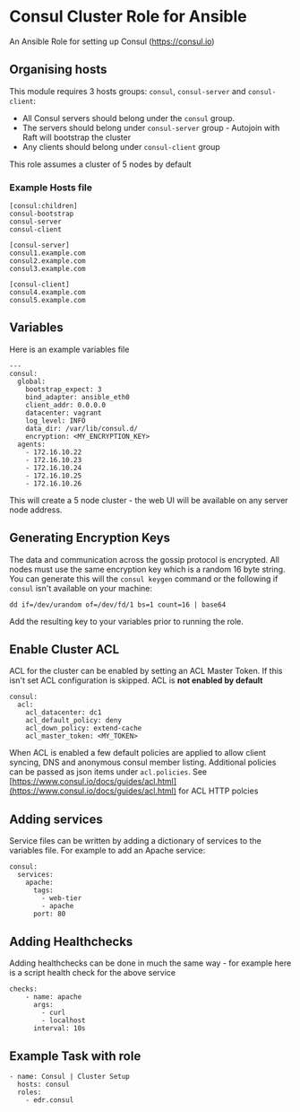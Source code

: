 # Consul Cluster Role for Ansible

An Ansible Role for setting up Consul (https://consul.io)

## Organising hosts

This module requires 3 hosts groups: `consul`, `consul-server` and `consul-client`:

* All Consul servers should belong under the `consul` group.
* The servers should belong under `consul-server` group - Autojoin with Raft will bootstrap the cluster
* Any clients should belong under `consul-client` group

This role assumes a cluster of 5 nodes by default

### Example Hosts file

```
[consul:children]
consul-bootstrap
consul-server
consul-client

[consul-server]
consul1.example.com
consul2.example.com
consul3.example.com

[consul-client]
consul4.example.com
consul5.example.com
```

## Variables

Here is an example variables file

```
---
consul:
  global:
    bootstrap_expect: 3
    bind_adapter: ansible_eth0
    client_addr: 0.0.0.0
    datacenter: vagrant
    log_level: INFO
    data_dir: /var/lib/consul.d/
    encryption: <MY_ENCRYPTION_KEY>
  agents:
    - 172.16.10.22
    - 172.16.10.23
    - 172.16.10.24
    - 172.16.10.25
    - 172.16.10.26
```

This will create a 5 node cluster - the web UI will be available on any server node address.

## Generating Encryption Keys

The data and communication across the gossip protocol is encrypted. All nodes must use the same encryption key which is a random 16 byte string. You can generate this will the `consul keygen` command or the following if `consul` isn't available on your machine:

`dd if=/dev/urandom of=/dev/fd/1 bs=1 count=16 | base64`

Add the resulting key to your variables prior to running the role.

## Enable Cluster ACL

ACL for the cluster can be enabled by setting an ACL Master Token. If this isn't set ACL configuration is skipped. ACL is **not enabled by default**

```
consul:
  acl:
    acl_datacenter: dc1
    acl_default_policy: deny
    acl_down_policy: extend-cache
    acl_master_token: <MY_TOKEN>
```

When ACL is enabled a few default policies are applied to allow client syncing, DNS and anonymous consul member listing. Additional policies can be passed as json items under `acl.policies`. See [https://www.consul.io/docs/guides/acl.html](https://www.consul.io/docs/guides/acl.html) for ACL HTTP polcies

## Adding services

Service files can be written by adding a dictionary of services to the variables file. For example to add an Apache service:

```
consul:
  services:
    apache:
      tags:
        - web-tier
        - apache
      port: 80  
```

## Adding Healthchecks

Adding healthchecks can be done in much the same way - for example here is a script health check for the above service

```
checks:
    - name: apache
      args:
        - curl
        - localhost
      interval: 10s
```

## Example Task with role

```
- name: Consul | Cluster Setup
  hosts: consul
  roles:
    - edr.consul
```
